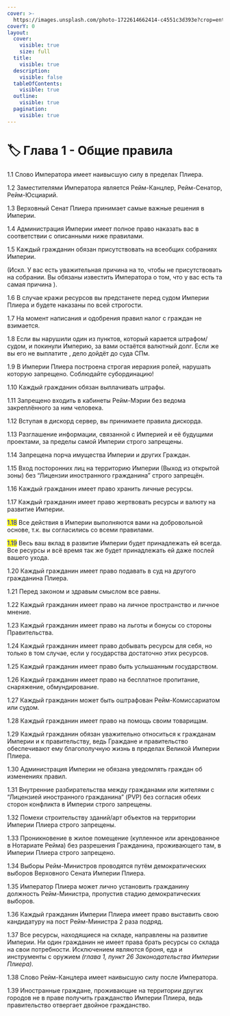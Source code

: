 ```yaml
---
cover: >-
  https://images.unsplash.com/photo-1722614662414-c4551c3d393e?crop=entropy&cs=srgb&fm=jpg&ixid=M3wxOTcwMjR8MHwxfHJhbmRvbXx8fHx8fHx8fDE3MjU3OTUxNzR8&ixlib=rb-4.0.3&q=85
coverY: 0
layout:
  cover:
    visible: true
    size: full
  title:
    visible: true
  description:
    visible: false
  tableOfContents:
    visible: true
  outline:
    visible: true
  pagination:
    visible: true
---
```


# 🏷️ Глава 1 - Общие правила

1.1  Слово Императора имеет наивысшую силу в пределах Плиера.

1.2  Заместителями Императора является Рейм-Канцлер, Рейм-Сенатор, Рейм-Юсциарий.

1.3 Верховный Сенат Плиера принимает самые важные решения в Империи.

1.4  Администрация Империи имеет полное право наказать вас в соответствии с описанными ниже правилами.

1.5  Каждый гражданин обязан присутствовать на всеобщих собраниях Империи.

(Искл. У вас есть уважительная причина на то, чтобы не присутствовать на собрании. Вы обязаны известить Императора о том, что у вас есть та самая причина ).

1.6  В случае кражи ресурсов вы предстанете перед судом Империи Плиера и будете наказаны по всей строгости.

1.7  На момент написания и одобрения правил налог с граждан не взимается.

1.8  Если вы нарушили один из пунктов, который карается штрафом/судом, и покинули Империю, за вами остаётся валютный долг. Если же вы его не выплатите , дело дойдёт до суда СПм.

1.9  В Империи Плиера построена строгая иерархия ролей, нарушать которую запрещено. Соблюдайте субординацию!

1.10  Каждый гражданин обязан выплачивать штрафы.

1.11  Запрещено входить в кабинеты Рейм-Мэрии без ведома закреплённого за ним человека.

1.12  Вступая в дискорд сервер, вы принимаете правила дискорда.

1.13  Разглашение информации, связанной с Империей и её будущими проектами, за пределы самой Империи строго запрещены.

1.14  Запрещена порча имущества Империи и других Граждан.

1.15  Вход посторонних лиц на территорию Империи (Выход из открытой зоны) без “Лицензии иностранного гражданина” строго запрещён.

1.16  Каждый гражданин имеет право хранить личные ресурсы.

1.17  Каждый гражданин имеет право жертвовать ресурсы и валюту на развитие Империи.

<mark style="color:blue;">1.18</mark>  Все действия в Империи выполняются вами на добровольной основе, т.к. вы согласились со всеми правилами.

<mark style="color:blue;">1.19</mark>  Весь ваш вклад в развитие Империи будет принадлежать ей всегда. Все ресурсы и всё время так же будет принадлежать ей даже послей вашего ухода.

1.20  Каждый гражданин имеет право подавать в суд на другого гражданина Плиера.

1.21  Перед законом и здравым смыслом все равны.

1.22  Каждый гражданин имеет право на личное пространство и личное мнение.

1.23  Каждый гражданин имеет право на льготы и бонусы со стороны Правительства.

1.24  Каждый гражданин имеет право добывать ресурсы для себя, но только в том случае, если у государства достаточно этих ресурсов.

1.25  Каждый гражданин имеет право быть услышанным государством.

1.26  Каждый гражданин имеет право на бесплатное пропитание, снаряжение, обмундирование.

1.27  Каждый гражданин может быть оштрафован Рейм-Комиссариатом или судом.

1.28  Каждый гражданин имеет право на помощь своим товарищам.

1.29  Каждый гражданин обязан уважительно относиться к гражданам Империи и к правительству, ведь Граждане  и правительство обеспечивают ему благополучную жизнь в пределах Великой Империи Плиера.

1.30  Администрация Империи не обязана уведомлять граждан об изменениях правил.

1.31  Внутренние разбирательства между гражданами или жителями с “Лицензией иностранного гражданина” (PVP) без согласия обеих сторон конфликта в Империи строго запрещены.

1.32  Помехи строительству зданий/арт объектов на территории Империи Плиера строго запрещены.

1.33   Проникновение в жилое помещение (купленное  или арендованное в Нотариате Рейма) без разрешения Гражданина, проживающего там, в Империи Плиера строго запрещено.

1.34 Выборы Рейм-Министров проводятся путём демократических выборов Верховного Сената Империи Плиера.

1.35 Император Плиера может лично установить гражданину должность Рейм-Министра, пропустив стадию демократических выборов.

1.36 Каждый гражданин Империи Плиера имеет право выставить свою кандидатуру на пост Рейм-Министра 2 раза подряд.

1.37 Все ресурсы, находящиеся на складе, направлены на развитие Империи. Ни один гражданин не имеет права брать ресурсы со склада на свои потребности. Исключением являются броня, еда и инструменты с оружием _(глава 1, пункт 26 Законодательства Империи Плиера)._

1.38 Слово Рейм-Канцлера имеет наивысшую силу после Императора.

1.39 Иностранные граждане, проживающие на территории других городов не в праве получить гражданство Империи Плиера, ведь правительство отвергает двойное гражданство.
